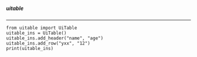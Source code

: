 ##### uitable
---
```shell
from uitable import UiTable
uitable_ins = UiTable()
uitable_ins.add_header("name", "age")
uitable_ins.add_row("yxx", "12")
print(uitable_ins)
```
